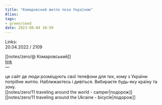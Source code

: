 ```yaml
---
title: "Комаровский житло поза Україною"
Alias: 
tags:
- green/seed
date: 2023-08-04 10:59
---
```

Links:  
20.04.2022 / 2109

[[notes/zero/@ Комаровський]]  
[link](https://www.icanhelp.host/)  
— 

це сайт де люди розміщують свої телефони для тих, кому з України потрібне житло. Наближаєтесь і дивіться. Вибираєте будь-яку країну та зону.  
[[notes/zero/11 traveling around the world - camper|подорож]]  
[[notes/zero/11 traveling around the Ukraine - bicycle|подорож]]
